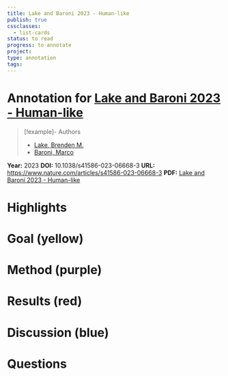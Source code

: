 ```yaml
---
title: Lake and Baroni 2023 - Human-like
publish: true
cssclasses:
  - list-cards
status: to read
progress: to annotate
project:
type: annotation
tags:
---
```

# Annotation for [Lake and Baroni 2023 - Human-like](Papers/References/Lake%20and%20Baroni%202023%20-%20Human-like)

> [!example]- Authors
> - [Lake, Brenden M.](Papers/People/Lake%20Brenden%20M.)
> - [Baroni, Marco](Papers/People/Baroni%20Marco)

**Year:** 2023
**DOI:** 10.1038/s41586-023-06668-3
**URL:** https://www.nature.com/articles/s41586-023-06668-3
**PDF:** [Lake and Baroni 2023 - Human-like](Papers/PDFs/Lake%20and%20Baroni%202023%20-%20Human-like%20systematic%20generalization%20through%20a%20meta-learning%20neural%20network.pdf)

# Highlights


# Goal (yellow)


# Method (purple)


# Results (red)


# Discussion (blue)


# Questions

